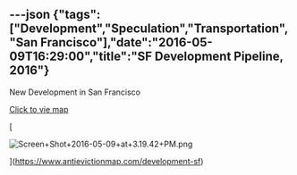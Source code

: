 ---json
{"tags":["Development","Speculation","Transportation","San Francisco"],"date":"2016-05-09T16:29:00","title":"SF Development Pipeline, 2016"}
---

New Development in San Francisco

[Click to vie map](https://www.antievictionmap.com/development-sf)

[

![Screen+Shot+2016-05-09+at+3.19.42+PM.png](https://images.squarespace-cdn.com/content/v1/52b7d7a6e4b0b3e376ac8ea2/1514136515170-UAYT2ABXSPITAPM4JY9R/ke17ZwdGBToddI8pDm48kLqFIUOZvN-zmCYqob-qpAkUqsxRUqqbr1mOJYKfIPR7LoDQ9mXPOjoJoqy81S2I8N_N4V1vUb5AoIIIbLZhVYxCRW4BPu10St3TBAUQYVKcxcUhGQrUIFc7MGBBoM3WrDzY2yZwqXveQYpqehAG5uwjpVTdLES7voHLxL3YAknA/Screen%2BShot%2B2016-05-09%2Bat%2B3.19.42%2BPM.png)

](https://www.antievictionmap.com/development-sf)